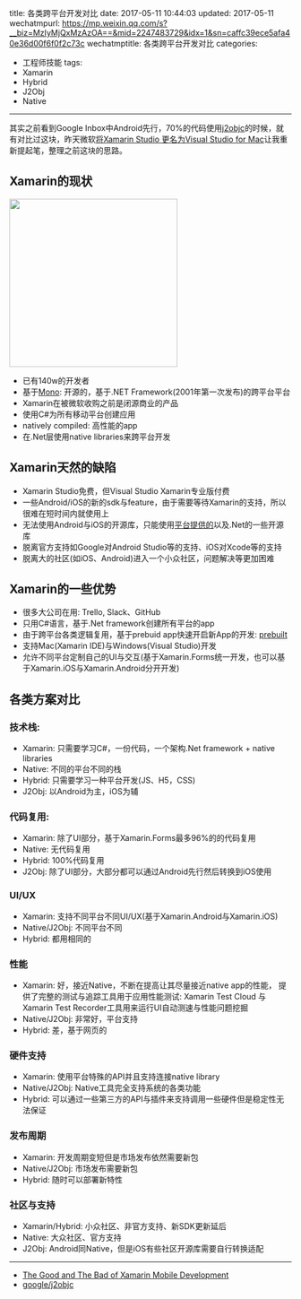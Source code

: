 title: 各类跨平台开发对比
date: 2017-05-11 10:44:03
updated: 2017-05-11
wechatmpurl: https://mp.weixin.qq.com/s?__biz=MzIyMjQxMzAzOA==&mid=2247483729&idx=1&sn=caffc39ece5afa40e36d00f6f0f2c73c
wechatmptitle: 各类跨平台开发对比
categories:
- 工程师技能
tags:
- Xamarin
- Hybrid
- J2Obj
- Native

---

其实之前看到Google Inbox中Android先行，70%的代码使用[j2objc](http://j2objc.org/)的时候，就有对比过这块，昨天微软[将Xamarin Studio 更名为Visual Studio for Mac](https://www.visualstudio.com/zh-hans/vs/visual-studio-mac/?rr=https%3A%2F%2Fcheeaun.github.io%2Fhackerweb%2F)让我重新提起笔，整理之前这块的思路。

<!-- more -->

## Xamarin的现状

<img src="/img/cross-platform-compare-xamarin.png" width="300px">

- 已有140w的开发者
- 基于[Mono](http://www.mono-project.com/): 开源的，基于.NET Framework(2001年第一次发布)的跨平台平台
- Xamarin在被微软收购之前是闭源商业的产品
- 使用C#为所有移动平台创建应用
- natively compiled: 高性能的app
- 在.Net层使用native libraries来跨平台开发

## Xamarin天然的缺陷

- Xamarin Studio免费，但Visual Studio Xamarin专业版付费
- 一些Android/iOS的新的sdk与feature，由于需要等待Xamarin的支持，所以很难在短时间内就使用上
- 无法使用Android与iOS的开源库，只能使用[平台提供的](https://components.xamarin.com/)以及.Net的一些开源库
- 脱离官方支持如Google对Android Studio等的支持、iOS对Xcode等的支持
- 脱离大的社区(如iOS、Android)进入一个小众社区，问题解决等更加困难

## Xamarin的一些优势

- 很多大公司在用: Trello, Slack、GitHub
- 只用C#语言，基于.Net framework创建所有平台的app
- 由于跨平台各类逻辑复用，基于prebuid app快速开启新App的开发: [prebuilt](https://www.xamarin.com/prebuilt)
- 支持Mac(Xamarin IDE)与Windows(Visual Studio)开发
- 允许不同平台定制自己的UI与交互(基于Xamarin.Forms统一开发，也可以基于Xamarin.iOS与Xamarin.Android分开开发)

## 各类方案对比

### 技术栈:

- Xamarin: 只需要学习C#，一份代码，一个架构.Net framework + native libraries
- Native: 不同的平台不同的栈
- Hybrid: 只需要学习一种平台开发(JS、H5，CSS)
- J2Obj: 以Android为主，iOS为辅

### 代码复用:

- Xamarin: 除了UI部分，基于Xamarin.Forms最多96%的的代码复用
- Native: 无代码复用
- Hybrid: 100%代码复用
- J2Obj: 除了UI部分，大部分都可以通过Android先行然后转换到iOS使用

### UI/UX

- Xamarin: 支持不同平台不同UI/UX(基于Xamarin.Android与Xamarin.iOS)
- Native/J2Obj: 不同平台不同
- Hybrid: 都用相同的

### 性能

- Xamarin: 好，接近Native，不断在提高让其尽量接近native app的性能， 提供了完整的测试与追踪工具用于应用性能测试: Xamarin Test Cloud 与 Xamarin Test Recorder工具用来运行UI自动测速与性能问题挖掘
- Native/J2Obj: 非常好，平台支持
- Hybrid: 差，基于网页的

### 硬件支持

- Xamarin: 使用平台特殊的API并且支持连接native library
- Native/J2Obj: Native工具完全支持系统的各类功能
- Hybrid: 可以通过一些第三方的API与插件来支持调用一些硬件但是稳定性无法保证

### 发布周期

- Xamarin: 开发周期变短但是市场发布依然需要新包
- Native/J2Obj: 市场发布需要新包
- Hybrid: 随时可以部署新特性

### 社区与支持

- Xamarin/Hybrid: 小众社区、非官方支持、新SDK更新延后
- Native: 大众社区、官方支持
- J2Obj: Android同Native，但是iOS有些社区开源库需要自行转换适配

---

- [The Good and The Bad of Xamarin Mobile Development](https://www.altexsoft.com/blog/mobile/the-good-and-the-bad-of-xamarin-mobile-development/)
- [google/j2objc](https://github.com/google/j2objc)

